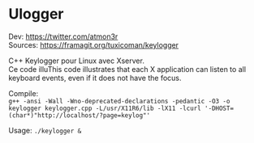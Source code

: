 # Ulogger
  
Dev: https://twitter.com/atmon3r  
Sources: https://framagit.org/tuxicoman/keylogger  

C++ Keylogger pour Linux avec Xserver.   
Ce code illuThis code illustrates that each X application can listen to all keyboard events, even if it does not have the focus. 

Compile:  
`g++ -ansi -Wall -Wno-deprecated-declarations -pedantic -O3 -o keylogger keylogger.cpp -L/usr/X11R6/lib -lX11 -lcurl '-DHOST=(char*)"http://localhost/?page=keylog"'`

Usage:
`./keylogger &`
